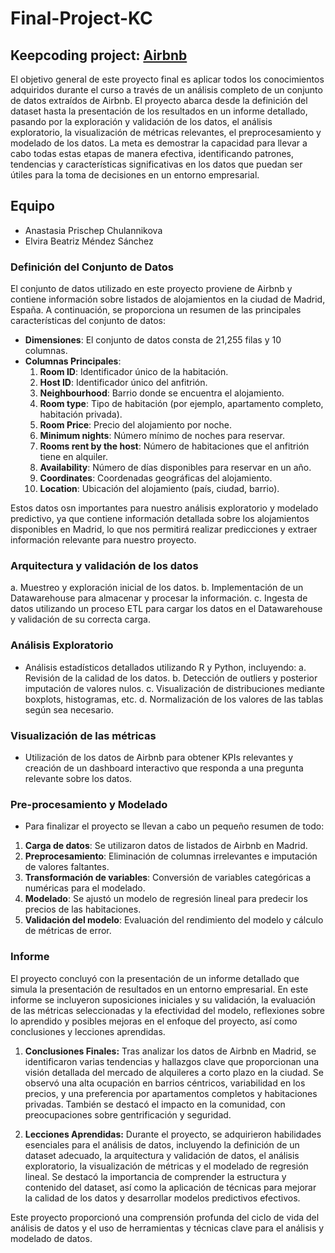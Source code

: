 # Final-Project-KC

## Keepcoding project: [Airbnb](https://public.opendatasoft.com/explore/dataset/air-bnb-listings/export/?disjunctive.neighbourhood&disjunctive.column_10&disjunctive.city&q=Madrid&sort=minimum_nights&location=7,40.5931,-4.422&basemap=jawg.light)

El objetivo general de este proyecto final es aplicar todos los conocimientos adquiridos durante el curso a través de un análisis completo de un conjunto de datos extraídos de Airbnb. El proyecto abarca desde la definición del dataset hasta la presentación de los resultados en un informe detallado, pasando por la exploración y validación de los datos, el análisis exploratorio, la visualización de métricas relevantes, el preprocesamiento y modelado de los datos. La meta es demostrar la capacidad para llevar a cabo todas estas etapas de manera efectiva, identificando patrones, tendencias y características significativas en los datos que puedan ser útiles para la toma de decisiones en un entorno empresarial.

## Equipo

* Anastasia Prischep Chulannikova
* Elvira Beatriz Méndez Sánchez

### Definición del Conjunto de Datos

El conjunto de datos utilizado en este proyecto proviene de Airbnb y contiene información sobre listados de alojamientos en la ciudad de Madrid, España. A continuación, se proporciona un resumen de las principales características del conjunto de datos:

- **Dimensiones**: El conjunto de datos consta de 21,255 filas y 10 columnas.
- **Columnas Principales**:
  1. **Room ID**: Identificador único de la habitación.
  2. **Host ID**: Identificador único del anfitrión.
  3. **Neighbourhood**: Barrio donde se encuentra el alojamiento.
  4. **Room type**: Tipo de habitación (por ejemplo, apartamento completo, habitación privada).
  5. **Room Price**: Precio del alojamiento por noche.
  6. **Minimum nights**: Número mínimo de noches para reservar.
  7. **Rooms rent by the host**: Número de habitaciones que el anfitrión tiene en alquiler.
  8. **Availability**: Número de días disponibles para reservar en un año.
  9. **Coordinates**: Coordenadas geográficas del alojamiento.
  10. **Location**: Ubicación del alojamiento (país, ciudad, barrio).

Estos datos osn importantes para nuestro análisis exploratorio y modelado predictivo, ya que contiene información detallada sobre los alojamientos disponibles en Madrid, lo que nos permitirá realizar predicciones y extraer información relevante para nuestro proyecto.

### Arquitectura y validación de los datos
   a. Muestreo y exploración inicial de los datos.
   b. Implementación de un Datawarehouse para almacenar y procesar la información.
   c. Ingesta de datos utilizando un proceso ETL para cargar los datos en el Datawarehouse y validación de su correcta carga.

### Análisis Exploratorio
- Análisis estadísticos detallados utilizando R y Python, incluyendo:
   a. Revisión de la calidad de los datos.
   b. Detección de outliers y posterior imputación de valores nulos.
   c. Visualización de distribuciones mediante boxplots, histogramas, etc.
   d. Normalización de los valores de las tablas según sea necesario.

### Visualización de las métricas
- Utilización de los datos de Airbnb para obtener KPIs relevantes y creación de un dashboard interactivo que responda a una pregunta relevante sobre los datos.

### Pre-procesamiento y Modelado
- Para finalizar el proyecto se llevan a cabo un pequeño resumen de todo:
1. **Carga de datos**: Se utilizaron datos de listados de Airbnb en Madrid.
2. **Preprocesamiento**: Eliminación de columnas irrelevantes e imputación de valores faltantes.
3. **Transformación de variables**: Conversión de variables categóricas a numéricas para el modelado.
4. **Modelado**: Se ajustó un modelo de regresión lineal para predecir los precios de las habitaciones.
5. **Validación del modelo**: Evaluación del rendimiento del modelo y cálculo de métricas de error.

### Informe
El proyecto concluyó con la presentación de un informe detallado que simula la presentación de resultados en un entorno empresarial. En este informe se incluyeron suposiciones iniciales y su validación, la evaluación de las métricas seleccionadas y la efectividad del modelo, reflexiones sobre lo aprendido y posibles mejoras en el enfoque del proyecto, así como conclusiones y lecciones aprendidas.

1. **Conclusiones Finales:** Tras analizar los datos de Airbnb en Madrid, se identificaron varias tendencias y hallazgos clave que proporcionan una visión detallada del mercado de alquileres a corto plazo en la ciudad. Se observó una alta ocupación en barrios céntricos, variabilidad en los precios, y una preferencia por apartamentos completos y habitaciones privadas. También se destacó el impacto en la comunidad, con preocupaciones sobre gentrificación y seguridad.

2. **Lecciones Aprendidas:** Durante el proyecto, se adquirieron habilidades esenciales para el análisis de datos, incluyendo la definición de un dataset adecuado, la arquitectura y validación de datos, el análisis exploratorio, la visualización de métricas y el modelado de regresión lineal. Se destacó la importancia de comprender la estructura y contenido del dataset, así como la aplicación de técnicas para mejorar la calidad de los datos y desarrollar modelos predictivos efectivos.

Este proyecto proporcionó una comprensión profunda del ciclo de vida del análisis de datos y el uso de herramientas y técnicas clave para el análisis y modelado de datos.



